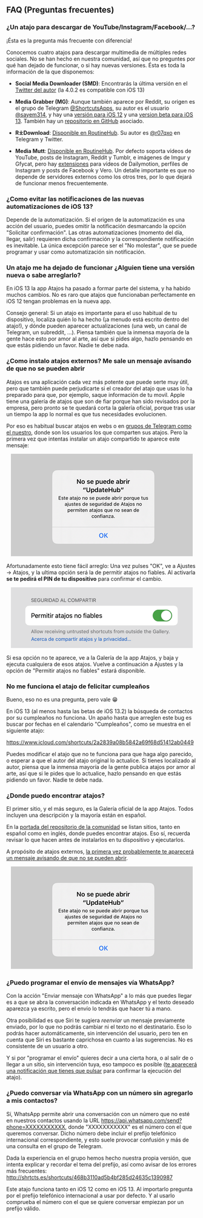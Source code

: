 ## FAQ (Preguntas frecuentes)

### ¿Un atajo para descargar de YouTube/Instagram/Facebook/...?

¡Ésta es la pregunta más frecuente con diferencia!

Conocemos cuatro atajos para descargar multimedia de múltiples redes sociales. No se han hecho en nuestra comunidad, así que no preguntes por qué han dejado de funcionar, o si hay nuevas versiones. Ésta es toda la información de la que disponemos:

- **Social Media Downloader (SMD)**: Encontrarás la última versión en el [Twitter del autor](https://twitter.com/Wirexia9) (la 4.0.2 es compatible con iOS 13)

- **Media Grabber (MG)**: Aunque también aparece por Reddit, su origen es el grupo de Telegram [@ShortcutsApps](https://t.me/ShortcutsApps), su autor es el usuario [@sayem314](https://t.me/sayem314), y hay una [versión para iOS 12](https://kutt.it/mgsc) y una [version beta para iOS 13](https://kutt.it/mg140b4). También hay un [repositorio en GitHub](https://github.com/MediaGrabber/iOS-Workflow) asociado.

- **R⤓Download**: [Disponible en RoutineHub](https://routinehub.co/shortcut/4448). Su autor es [@r07qxo](https://t.me/r07qxo) en Telegram y Twitter.

- **Media Mutt**: [Disponible en RoutineHub](https://routinehub.co/shortcut/3184). Por defecto soporta vídeos de YouTube, posts de Instagram, Reddit y Tumblr, e imágenes de Imgur y Gfycat, pero hay [extensiones](https://routinehub.co/search/?q=go+fetch+from) para vídeos de Dailymotion, perfiles de Instagram y posts de Facebook y Vero. Un detalle importante es que no depende de servidores externos como los otros tres, por lo que dejará de funcionar menos frecuentemente.

### ¿Como evitar las notificaciones de las nuevas automatizaciones de iOS 13?

Depende de la automatización. Si el origen de la automatización es una acción del usuario, puedes omitir la notificación desmarcando la opción "Solicitar confirmación". Las otras automatizaciones (momento del día, llegar, salir) requieren dicha confirmación y la correspondiente notificación es inevitable. La única excepción parece ser el "No molestar", que se puede programar y usar como automatización sin notificación.

### Un atajo me ha dejado de funcionar ¿Alguien tiene una versión nueva o sabe arreglarlo?

En iOS 13 la app Atajos ha pasado a formar parte del sistema, y ha habido muchos cambios. No es raro que atajos que funcionaban perfectamente en iOS 12 tengan problemas en la nueva app. 

Consejo general: Si un atajo es importante para el uso habitual de tu dispositivo, localiza quién lo ha hecho (¡a menudo está escrito dentro del atajo!), y dónde pueden aparecer actualizaciones (una web, un canal de Telegram, un subreddit, ...). Piensa también que la inmensa mayoría de la gente hace esto por amor al arte, así que si pides algo, hazlo pensando en que estás pidiendo un favor. Nadie te debe nada.

### ¿Como instalo atajos externos? Me sale un mensaje avisando de que no se pueden abrir

Atajos es una aplicación cada vez más potente que puede serte muy útil, pero que también puede perjudicarte si el creador del atajo que usas lo ha preparado para que, por ejemplo, saque información de tu movil. Apple tiene una galería de atajos que son de fiar porque han sido revisados por la empresa, pero pronto se te quedará corta la galería oficial, porque tras usar un tiempo la app lo normal es que tus necesidades evolucionen.

Por eso es habitual buscar atajos en webs o en [grupos de Telegram como el nuestro](https://t.me/shortcuts_es/), donde son los usuarios los que comparten sus atajos. Pero la primera vez que intentas instalar un atajo compartido te aparece este mensaje:

<p align="center"><img alt="" title="Este atajo no se puede abrir porque tus ajustes de seguridad de Atajos no permiten atajos que no sean de confianza" src="https://raw.githubusercontent.com/atnbueno/shortcuts_es/master/FAQ/no-se-puede-abrir-atajo.png"></p>

Afortunadamente esto tiene fácil arreglo: Una vez pulses "OK", ve a Ajustes → Atajos, y la ultima opción será la de permitir atajos no fiables. Al activarla **se te pedirá el PIN de tu dispositivo** para confirmar el cambio. 

<p align="center"><img alt="" title="Opción &quot;Permitir atajos no fiables&quot;" src="https://raw.githubusercontent.com/atnbueno/shortcuts_es/master/FAQ/permitir-atajos-no-fiables.png"></p>

Si esa opción no te aparece, ve a la Galería de la app Atajos, y baja y ejecuta cualquiera de esos atajos. Vuelve a continuación a Ajustes y la opción de "Permitir atajos no fiables" estará disponible.

### No me funciona el atajo de felicitar cumpleaños

Bueno, eso no es una pregunta, pero vale 😁

En iOS 13 (al menos hasta las betas de iOS 13.2) la búsqueda de contactos por su cumpleaños no funciona. Un apaño hasta que arreglen este bug es buscar por fechas en el calendario "Cumpleaños", como se muestra en el siguiente atajo:

https://www.icloud.com/shortcuts/2a2839a08b5842a69f68d51412ab0449

Puedes modificar el atajo que no te funciona para que haga algo parecido, o esperar a que el autor del atajo original lo actualice. Si tienes localizado al autor, piensa que la inmensa mayoría de la gente publica atajos por amor al arte, así que si le pides que lo actualice, hazlo pensando en que estás pidiendo un favor. Nadie te debe nada.

### ¿Donde puedo encontrar atajos?

El primer sitio, y el más seguro, es la Galería oficial de la app Atajos. Todos incluyen una descripción y la mayoría están en español.

En la [portada del repositorio de la comunidad](https://github.com/atnbueno/shortcuts_es) se listan sitios, tanto en español como en inglés, donde puedes encontrar atajos. Eso sí, recuerda revisar lo que hacen antes de instalarlos en tu dispositivo y ejecutarlos.

A propósito de atajos externos, [la primera vez probablemente te aparecerá un mensaje avisando de que no se pueden abrir](https://github.com/atnbueno/shortcuts_es/blob/master/FAQ/preguntas-frecuentes.md#como-instalo-atajos-externos-me-sale-un-mensaje-avisando-de-que-no-se-pueden-abrir).

<p align="center"><img alt="" title="Este atajo no se puede abrir porque tus ajustes de seguridad de Atajos no permiten atajos que no sean de confianza." src="https://raw.githubusercontent.com/atnbueno/shortcuts_es/master/FAQ/no-se-puede-abrir-atajo.png"></p>

### ¿Puedo programar el envío de mensajes vía WhatsApp?

Con la acción "Enviar mensaje con WhatsApp" a lo más que puedes llegar es a que se abra la conversación indicada en WhatsApp y el texto deseado aparezca ya escrito, pero el envío lo tendrás que hacer tú a mano.

Otra posibilidad es que Siri te sugiera _reenviar_ un mensaje previamente enviado, por lo que no podrás cambiar ni el texto no el destinatario. Eso lo podrás hacer automáticamente, sin intervención del usuario, pero ten en cuenta que Siri es bastante caprichosa en cuanto a las sugerencias. No es consistente de un usuario a otro.

Y si por "programar el envío" quieres decir a una cierta hora, o al salir de o llegar a un sitio, sin intervención tuya, eso tampoco es posible ([te aparecerá una notificación que tienes que pulsar](https://github.com/atnbueno/shortcuts_es/blob/master/FAQ/preguntas-frecuentes.md#como-evitar-las-notificaciones-de-las-nuevas-automatizaciones-de-ios-13) para confirmar la ejecución del atajo).

### ¿Puedo conversar vía WhatsApp con un número sin agregarlo a mis contactos?

Sí, WhatsApp permite abrir una conversación con un número que no esté en nuestros contactos usando la URL <https://api.whatsapp.com/send?phone=XXXXXXXXXXX>, donde "XXXXXXXXXXX" es el número con el que queremos conversar. Dicho número debe incluir el prefijo telefónico internacional correspondiente, y esto suele provocar confusión y más de una consulta en el grupo de Telegram. 

Dada la experiencia en el grupo hemos hecho nuestra propia versión, que intenta explicar y recordar el tema del prefijo, así como avisar de los errores más frecuentes:
<http://shrtcts.es/shortcuts/468b3110ad5b4bf285d24635c1390987>

Este atajo funciona tanto en iOS 12 como en iOS 13. Al importarlo pregunta por el prefijo telefónico internacional a usar por defecto. Y al usarlo comprueba el número con el que se quiere conversar empiezan por un prefijo válido.
